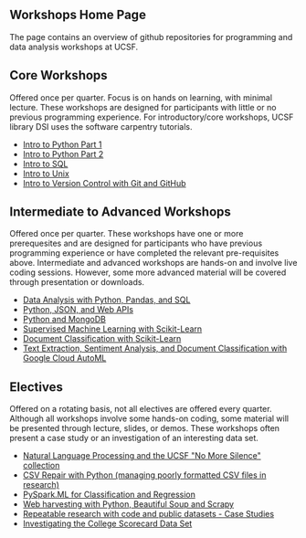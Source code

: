 ## Workshops Home Page

The page contains an overview of github repositories for programming and data analysis workshops at UCSF. 

## Core Workshops

Offered once per quarter. Focus is on hands on learning, with minimal lecture. These workshops are designed for participants with little or no previous programming experience. For introductory/core workshops, UCSF library DSI uses the software carpentry tutorials. 

- [Intro to Python Part 1](https://courses.ucsf.edu/course/view.php?id=5281)
- [Intro to Python Part 2](https://courses.ucsf.edu/course/view.php?id=5296)
- [Intro to SQL](https://courses.ucsf.edu/course/view.php?id=4401)
- [Intro to Unix](https://courses.ucsf.edu/course/view.php?id=5327)
- [Intro to Version Control with Git and GitHub](https://courses.ucsf.edu/course/view.php?id=5208)

## Intermediate to Advanced Workshops

Offered once per quarter. These workshops have one or more prerequesites and are designed for participants who have previous programming experience or have completed the relevant pre-requisites above. Intermediate and advanced workshops are hands-on and involve live coding sessions. However, some more advanced material will be covered through presentation or downloads. 

- [Data Analysis with Python, Pandas, and SQL](https://github.com/geoffswc/Python-SQL-Workshop)
- [Python, JSON, and Web APIs](https://github.com/geoffswc/Python-JSON-Workshop)
- [Python and MongoDB](https://github.com/geoffswc/MongoDB-Python-Workshop)
- [Supervised Machine Learning with Scikit-Learn](https://github.com/geoffswc/Covid-Test-Predictions)
- [Document Classification with Scikit-Learn](https://github.com/geoffswc/Scikit-Learn-Workshop)
- [Text Extraction, Sentiment Analysis, and Document Classification with Google Cloud AutoML](https://github.com/geoffswc/GCP-Machine-Learning-API-Workshop)

## Electives

Offered on a rotating basis, not all electives are offered every quarter. Although all workshops involve some hands-on coding, some material will be presented through lecture, slides, or demos. These workshops often present a case study or an investigation of an interesting data set. 

- [Natural Language Processing and the UCSF "No More Silence" collection](https://github.com/geoffswc/NLP-NoMoreSilence-Workshop)
- [CSV Repair with Python (managing poorly formatted CSV files in research)](https://github.com/geoffswc/CSV-Repair)
- [PySpark.ML for Classification and Regression](https://github.com/geoffswc/PySparkMLRegression)
- [Web harvesting with Python, Beautiful Soup and Scrapy](https://github.com/geoffswc/NCSL-Coronavirus-Data)
- [Repeatable research with code and public datasets - Case Studies](https://github.com/geoffswc/Code_Handoff_Workshop)
- [Investigating the College Scorecard Data Set](https://github.com/geoffswc/Data-Science-Related-Degrees)




